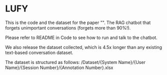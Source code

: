 # LUFY

This is the code and the dataset for the paper "".
The RAG chatbot that forgets unimportant conversations (forgets more than 90%!).

Please refer to README in Code to see how to run and talk to the chatbot.

We also release the dataset collected, which is 4.5x longer than any existing text-based conversation dataset. 

The dataset is structured as follows: 
/Dataset/{System Name}/{User Name}/{Session Number}/{Annotation Number}.xlsx
